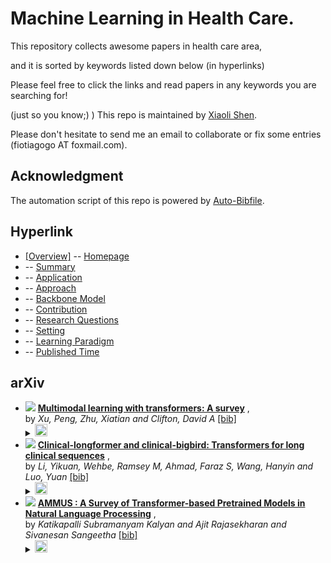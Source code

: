 # Machine Learning in Health Care. 
This repository collects awesome papers in health care area, 

and it is sorted by keywords listed down below (in hyperlinks) 

Please feel free to click the links and read papers in any keywords you are searching for! 

(just so you know;) ) This repo is maintained by [Xiaoli Shen](https://github.com/fiotiagoo). 

Please don't hesitate to send me an email to collaborate or fix some entries (fiotiagogo AT foxmail.com). 

## Acknowledgment 
The automation script of this repo is powered by [Auto-Bibfile](https://github.com/wutong8023/Auto-Bibfile.git).

## Hyperlink 
- [[Overview]](https://github.com/fiotiagoo/Health-Care/tree/main//README.md) -- [Homepage](https://github.com/fiotiagoo/Health-Care/tree/main//README.md)
-  -- [Summary](https://github.com/fiotiagoo/Health-Care/tree/main///./)
-  -- [Application](https://github.com/fiotiagoo/Health-Care/tree/main///application)
-  -- [Approach](https://github.com/fiotiagoo/Health-Care/tree/main///approach)
-  -- [Backbone Model](https://github.com/fiotiagoo/Health-Care/tree/main///backbone_model)
-  -- [Contribution](https://github.com/fiotiagoo/Health-Care/tree/main///contribution)
-  -- [Research Questions](https://github.com/fiotiagoo/Health-Care/tree/main///research_question)
-  -- [Setting](https://github.com/fiotiagoo/Health-Care/tree/main///setting)
-  -- [ Learning Paradigm](https://github.com/fiotiagoo/Health-Care/tree/main///supervision)
-  -- [Published Time](https://github.com/fiotiagoo/Health-Care/tree/main///time)

## arXiv

- [![](https://img.shields.io/badge/arXiv_preprint_arXiv:2206.06488-2022-blue)](
https://arxiv.org/abs/2206.06488) [**Multimodal learning with transformers: A survey**](
https://arxiv.org/abs/2206.06488) , <br> by *Xu, Peng, Zhu, Xiatian and Clifton, David A* [[bib]](https://github.com/fiotiagoo/Health-Care/tree/main//./bibtex.bib#L231-L243)<br> </details><details><summary><img src=https://github.com/fiotiagoo/Health-Care/tree/main//scripts/svg/copy_icon.png height="20"></summary><pre>```xu2022multimodal```
- [![](https://img.shields.io/badge/arXiv_preprint_arXiv:2201.11838-2022-blue)](
https://www.sciencedirect.com/science/article/pii/S1532046421003117
) [**Clinical-longformer and clinical-bigbird: Transformers for long clinical sequences**](
https://www.sciencedirect.com/science/article/pii/S1532046421003117
) , <br> by *Li, Yikuan, Wehbe, Ramsey M, Ahmad, Faraz S, Wang, Hanyin and Luo, Yuan* [[bib]](https://github.com/fiotiagoo/Health-Care/tree/main//./bibtex.bib#L280-L293)<br> </details><details><summary><img src=https://github.com/fiotiagoo/Health-Care/tree/main//scripts/svg/copy_icon.png height="20"></summary><pre>```li2022clinical```
- [![](https://img.shields.io/badge/CoRR-2021-blue)](https://arxiv.org/abs/2108.05542) [**AMMUS : A Survey of Transformer-based Pretrained Models in Natural
Language Processing**](https://arxiv.org/abs/2108.05542) , <br> by *Katikapalli Subramanyam Kalyan and
Ajit Rajasekharan and
Sivanesan Sangeetha* [[bib]](https://github.com/fiotiagoo/Health-Care/tree/main//./bibtex.bib#L77-L98)<br> </details><details><summary><img src=https://github.com/fiotiagoo/Health-Care/tree/main//scripts/svg/copy_icon.png height="20"></summary><pre>```DBLP:journals/corr/abs-2108-05542```